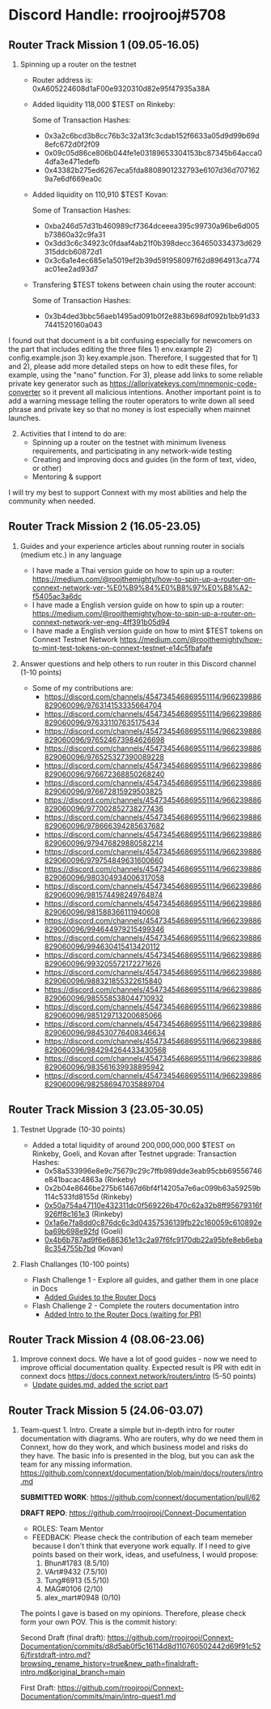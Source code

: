 # Discord Handle: rroojrooj#5708
## Router Track Mission 1 (09.05-16.05)

1) Spinning up a router on the testnet

    - Router address is: 0xA605224608d1aF00e9320310d82e95f47935a38A

    - Added liquidity  118,000 $TEST on Rinkeby: 

        Some of Transaction Hashes:
        - 0x3a2c6bcd3b8cc76b3c32a13fc3cdab152f6633a05d9d99b69d8efc672d0f2f09
        - 0x09c05d86ce806b044fe1e03189653304153bc87345b64acca04dfa3e471edefb
        - 0x43382b275ed6267eca5fda8808901232793e6107d36d7071629a7e6df669ea0c

    - Added liquidity on 110,910 $TEST Kovan:

        Some of Transaction Hashes:
        - 0xba246d57d31b460989cf7364dceeea395c99730a96be6d005b73860a32c9fa31
        - 0x3dd3c6c34923c0fdaaf4ab21f0b398decc364650334373d629315ddcb60872d1
        - 0x3c6a1e4ec685e1a5019ef2b39d591958097f62d8964913ca774ac01ee2ad93d7

    - Transfering $TEST tokens between chain using the router account:

        Some of Transaction Hashes:
        - 0x3b4ded3bbc56aeb1495ad091b0f2e883b698df092b1bb91d337441520160a043

I found out that document is a bit confusing especially for newcomers on the part that includes editing the three files 1) env.example 2) config.example.json 3) key.example.json. Therefore, I suggested that for 1) and 2), please add more detailed steps on how to edit these files, for example, using the "nano" function. For 3), please add links to some reliable private key generator such as https://allprivatekeys.com/mnemonic-code-converter so it prevent all malicious intentions. Another important point is to add a warning message telling the router operators to write down all seed phrase and private key so that no money is lost especially when mainnet launches.

2) Activities that I intend to do are:
    - Spinning up a router on the testnet with minimum liveness requirements, and participating in any network-wide testing
    - Creating and improving docs and guides (in the form of text, video, or other)
    - Mentoring & support

I will try my best to support Connext with my most abilities and help the community when needed.

## Router Track Mission 2 (16.05-23.05)

1) Guides and your experience articles about running router in socials (medium etc.) in any language
    - I have made a Thai version guide on how to spin up a router:
      https://medium.com/@roojthemighty/how-to-spin-up-a-router-on-connext-network-ver-%E0%B9%84%E0%B8%97%E0%B8%A2-f5405ac3a6dc
    - I have made a English version guide on how to spin up a router:
      https://medium.com/@roojthemighty/how-to-spin-up-a-router-on-connext-network-ver-eng-4ff391b05d94
    - I have made a English version guide on how to mint $TEST tokens on Connext Testnet Network
      https://medium.com/@roojthemighty/how-to-mint-test-tokens-on-connext-testnet-e14c5fbafafe
      
2) Answer questions and help others to run router in this Discord channel (1-10 points)
    - Some of my contributions are:
        - https://discord.com/channels/454734546869551114/966239886829060096/976314153335664704
        - https://discord.com/channels/454734546869551114/966239886829060096/976331107635175434
        - https://discord.com/channels/454734546869551114/966239886829060096/976524673984626698
        - https://discord.com/channels/454734546869551114/966239886829060096/976525327390089228
        - https://discord.com/channels/454734546869551114/966239886829060096/976672368850268240
        - https://discord.com/channels/454734546869551114/966239886829060096/976672815929503825
        - https://discord.com/channels/454734546869551114/966239886829060096/977002852738277436
        - https://discord.com/channels/454734546869551114/966239886829060096/978666394285637682
        - https://discord.com/channels/454734546869551114/966239886829060096/979476829880582214
        - https://discord.com/channels/454734546869551114/966239886829060096/979754849631600660
        - https://discord.com/channels/454734546869551114/966239886829060096/980304934006317058
        - https://discord.com/channels/454734546869551114/966239886829060096/981574498249764874
        - https://discord.com/channels/454734546869551114/966239886829060096/981588366111940608
        - https://discord.com/channels/454734546869551114/966239886829060096/994644979215499346
        - https://discord.com/channels/454734546869551114/966239886829060096/994630415413420112
        - https://discord.com/channels/454734546869551114/966239886829060096/993205572172271626
        - https://discord.com/channels/454734546869551114/966239886829060096/988321855322615840
        - https://discord.com/channels/454734546869551114/966239886829060096/985558538044710932
        - https://discord.com/channels/454734546869551114/966239886829060096/985129713200685066
        - https://discord.com/channels/454734546869551114/966239886829060096/984530776408346634
        - https://discord.com/channels/454734546869551114/966239886829060096/984294264433430568
        - https://discord.com/channels/454734546869551114/966239886829060096/983561639938895942
        - https://discord.com/channels/454734546869551114/966239886829060096/982586947035889704

## Router Track Mission 3 (23.05-30.05)

1. Testnet Upgrade (10-30 points)
    - Added a total liquidity of around 200,000,000,000 $TEST on Rinkeby, Goeli, and Kovan after Testnet upgrade:
        Transaction Hashes:
        - 0x58a533996e8e9c75679c29c7ffb989dde3eab95cbb69556746e841bacac4863a (Rinkeby)
        - 0x2b04e8646be275b61467d6bf4f14205a7e6ac099b63a59259b114c533fd8155d (Rinkeby)
        - [0x50a754a47110e432311dc0f569226b470c62a32b8ff95679316f926ff8c161e3](https://rinkeby.etherscan.io/tx/0x50a754a47110e432311dc0f569226b470c62a32b8ff95679316f926ff8c161e3) (Rinkeby)
        - [0x1a6e7fa8dd0c876dc6c3d04357536139fb22c160059c610892eba69b698e92fd](https://goerli.etherscan.io/tx/0x1a6e7fa8dd0c876dc6c3d04357536139fb22c160059c610892eba69b698e92fd) (Goeli)
        - [0x4b6b787ad9f6e686361e13c2a97f6fc9170db22a95bfe8eb6eba8c354755b7bd](https://kovan.etherscan.io/tx/0x4b6b787ad9f6e686361e13c2a97f6fc9170db22a95bfe8eb6eba8c354755b7bd) (Kovan)

2. Flash Challanges (10-100 points)
    - Flash Challenge 1 - Explore all guides, and gather them in one place in Docs
        - [Added Guides to the Router Docs](https://github.com/connext/documentation/pull/32)
    - Flash Challenge 2 - Complete the routers documentation intro
        - [Added Intro to the Router Docs (waiting for PR)](https://github.com/connext/documentation/pull/38)

## Router Track Mission 4 (08.06-23.06)

1. Improve connext docs. We have a lot of good guides - now we need to improve official documentation quality. Expected result is PR with edit in connext docs https://docs.connext.network/routers/intro (5-50 points)
    - [Update guides.md, added the script part](https://github.com/connext/documentation/commit/5a232156c4ab4635f331267a17b49776e0564a2c)

## Router Track Mission 5 (24.06-03.07)

1. Team-quest 1. Intro. Create a simple but in-depth intro for router documentation with diagrams. Who are routers, why do we need them in Connext, how do they work, and which business model and risks do they have. The basic info is presented in the blog, but you can ask the team for any missing information. 
https://github.com/connext/documentation/blob/main/docs/routers/intro.md

    **SUBMITTED WORK**: https://github.com/connext/documentation/pull/62
    
    **DRAFT REPO**: https://github.com/rroojrooj/Connext-Documentation

    - ROLES: Team Mentor
    - FEEDBACK: Please check the contribution of each team memeber because I don't think that everyone work equally.
        If I need to give points based on their work, ideas, and usefulness, I would propose:
        1. Bhun#1783 (8.5/10)
        2. VArt#9432 (7.5/10)
        3. Tung#6913 (5.5/10)
        4. MAG#0106 (2/10)
        5. alex_mart#0948 (0/10)

    The points I gave is based on my opinions. Therefore, please check form your own POV. This is the commit history: 

    Second Draft (final draft): https://github.com/rroojrooj/Connext-Documentation/commits/d8d5ab0f5c16114d8d110760502442d69f91c526/firstdraft-intro.md?browsing_rename_history=true&new_path=finaldraft-intro.md&original_branch=main
    
    First Draft: https://github.com/rroojrooj/Connext-Documentation/commits/main/intro-quest1.md
